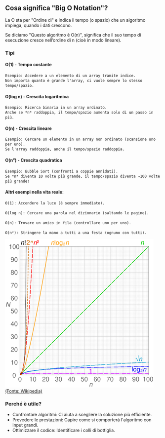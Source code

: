 
## Cosa significa "Big O Notation"?
La O sta per "Ordine di" e indica il tempo (o spazio) che un algoritmo impiega, quando i dati crescono.

Se diciamo "Questo algoritmo è O(n)", significa che il suo tempo di esecuzione cresce nell’ordine di n (cioè in modo lineare).

### Tipi
#### O(1) - Tempo costante
    Esempio: Accedere a un elemento di un array tramite indice.
    Non importa quanto è grande l'array, ci vuole sempre lo stesso tempo/spazio.

#### O(log n) - Crescita logaritmica
    Esempio: Ricerca binaria in un array ordinato.
    Anche se *n* raddoppia, il tempo/spazio aumenta solo di un passo in più.

#### O(n) - Crescita lineare
    Esempio: Cercare un elemento in un array non ordinato (scansione uno per uno).
    Se l'array raddoppia, anche il tempo/spazio raddoppia.

#### O(n²) - Crescita quadratica
    Esempio: Bubble Sort (confronti a coppie annidati).
    Se *n* diventa 10 volte più grande, il tempo/spazio diventa ~100 volte più grande!


#### Altri esempi nella vita reale:

    O(1): Accendere la luce (è sempre immediato).

    O(log n): Cercare una parola nel dizionario (saltando le pagine).

    O(n): Trovare un amico in fila (controllare uno per uno).

    O(n²): Stringere la mano a tutti a una festa (ognuno con tutti).

![big o notation graph](./big-o.png)
[(Fonte: Wikipedia)](https://en.wikipedia.org/wiki/Big_O_notation#/media/File:Comparison_computational_complexity.svg)

### Perché è utile?
- Confrontare algoritmi: Ci aiuta a scegliere la soluzione più efficiente.
- Prevedere le prestazioni: Capire come si comporterà l'algoritmo con input grandi.
- Ottimizzare il codice: Identificare i colli di bottiglia.

